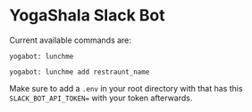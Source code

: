 YogaShala Slack Bot
==================

Current available commands are:

`yogabot: lunchme`

`yogabot: lunchme add restraunt_name`

Make sure to add a `.env` in your root directory with that has this `SLACK_BOT_API_TOKEN=` with your token afterwards.
